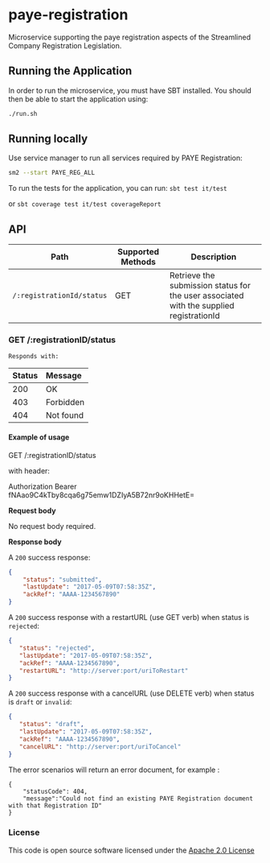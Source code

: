 # paye-registration

Microservice supporting the paye registration aspects of the Streamlined Company Registration Legislation.

## Running the Application

In order to run the microservice, you must have SBT installed. You should then be able to start the application using: 

```bash
./run.sh
```

## Running locally
Use service manager to run all services required by PAYE Registration:

```bash
sm2 --start PAYE_REG_ALL
```

To run the tests for the application, you can run: ```sbt test it/test``` 


or ```sbt coverage test it/test coverageReport```

## API

| Path                         | Supported Methods |                                    Description                                          |
| -----------------------------| ------------------| --------------------------------------------------------------------------------------- |
|```/:registrationId/status``` |        GET        | Retrieve the submission status for the user associated with the supplied registrationId |

### GET /:registrationID/status

    Responds with:


| Status        | Message       |
|:--------------|:--------------|
| 200           | OK            |
| 403           | Forbidden     |
| 404           | Not found     |


#### Example of usage

GET /:registrationID/status

with header:

Authorization Bearer fNAao9C4kTby8cqa6g75emw1DZIyA5B72nr9oKHHetE=

**Request body**

No request body required.

**Response body**

A ```200``` success response:

```json
{
    "status": "submitted",
    "lastUpdate": "2017-05-09T07:58:35Z",
    "ackRef": "AAAA-1234567890"
}
```

A ```200``` success response with a restartURL (use GET verb) when status is ```rejected```:

```json
{
   "status": "rejected",
   "lastUpdate": "2017-05-09T07:58:35Z",
   "ackRef": "AAAA-1234567890",
   "restartURL": "http://server:port/uriToRestart"
}
```

A ```200``` success response with a cancelURL (use DELETE verb) when status is ```draft``` or ```invalid```:

```json
{
   "status": "draft",
   "lastUpdate": "2017-05-09T07:58:35Z",
   "ackRef": "AAAA-1234567890",
   "cancelURL": "http://server:port/uriToCancel"
}
```

The error scenarios will return an error document, for example :
```
{
    "statusCode": 404,
    "message":"Could not find an existing PAYE Registration document with that Registration ID"
}
```

### License
This code is open source software licensed under the [Apache 2.0 License]("http://www.apache.org/licenses/LICENSE-2.0.html")